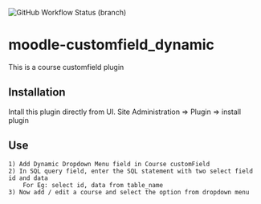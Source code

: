 ![GitHub Workflow Status (branch)](https://img.shields.io/github/actions/workflow/status/catalyst/moodle-tool_heartbeat/ci.yml?branch=master&label=ci)

# moodle-customfield_dynamic
 This is a course customfield plugin
## Installation
 Intall this plugin directly from UI.
  Site Administration  => Plugin => install plugin  

## Use
    1) Add Dynamic Dropdown Menu field in Course customField
    2) In SQL query field, enter the SQL statement with two select field id and data
        For Eg: select id, data from table_name
    3) Now add / edit a course and select the option from dropdown menu
